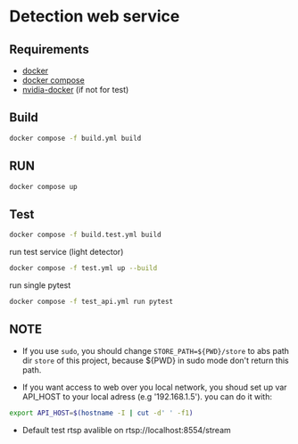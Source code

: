 # Detection web service

## Requirements

- [docker](https://www.docker.com/)
- [docker compose](https://github.com/docker/compose)
- [nvidia-docker](https://github.com/NVIDIA/nvidia-docker) (if not for test)

## Build

```bash
docker compose -f build.yml build
```

## RUN

```bash
docker compose up
```

## Test

```bash
docker compose -f build.test.yml build
```

run test service (light detector)

```bash
docker compose -f test.yml up --build
```

run single pytest

```bash
docker compose -f test_api.yml run pytest
```

## NOTE

- If you use `sudo`, you should change `STORE_PATH=${PWD}/store` to abs path dir `store` of this project, because ${PWD} in sudo mode don't return this path.

- If you want access to web over you local network, you shoud set up var API_HOST to your local adress (e.g '192.168.1.5'). you can do it with:

```bash
export API_HOST=$(hostname -I | cut -d' ' -f1)
```

- Default test rtsp avalible on rtsp://localhost:8554/stream
